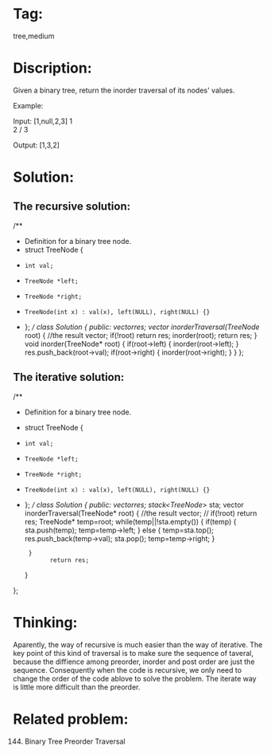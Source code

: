 # Tag:
tree,medium

# Discription:
Given a binary tree, return the inorder traversal of its nodes' values.

Example:

Input: [1,null,2,3]
   1
    \
     2
    /
   3

Output: [1,3,2]

# Solution:
## The recursive solution:
/**
 * Definition for a binary tree node.
 * struct TreeNode {
 *     int val;
 *     TreeNode *left;
 *     TreeNode *right;
 *     TreeNode(int x) : val(x), left(NULL), right(NULL) {}
 * };
 */
class Solution {
public:
    vector<int>res;
    vector<int> inorderTraversal(TreeNode* root) {
        //the result vector;
        if(!root) return res;
        inorder(root);
        return res;
    }
    void inorder(TreeNode* root)
    {
        if(root->left)
        {
            inorder(root->left);
        }
        res.push_back(root->val);
        if(root->right)
        {
            inorder(root->right);
        }
    }
};
     
## The iterative solution:
 /**
 * Definition for a binary tree node.
 * struct TreeNode {
 *     int val;
 *     TreeNode *left;
 *     TreeNode *right;
 *     TreeNode(int x) : val(x), left(NULL), right(NULL) {}
 * };
 */
class Solution {
public:
    vector<int>res;
    stack<TreeNode*> sta;
    vector<int> inorderTraversal(TreeNode* root) {
        //the result vector;
//        if(!root) return res;
        TreeNode* temp=root;
        while(temp||!sta.empty())
        {
            if(temp)
            {
                sta.push(temp);
                temp=temp->left;
            }
            else
            {
                temp=sta.top();
                res.push_back(temp->val);
                sta.pop();
                temp=temp->right;
            }
      
            
        }
              return res;
    }

};
   
    
# Thinking:
   Aparently, the way of recursive is much easier than the way of iterative.
   The key point of this kind of traversal is to make sure the sequence of taveral, because the diffience among preorder, inorder and post order are just the sequence. 
   Consequently when the  code is recursive, we only need to change the order of the code ablove to solve the problem.
   The iterate way is little more difficult than the preorder.
# Related problem:
   144. Binary Tree Preorder Traversal
